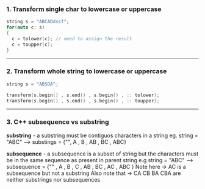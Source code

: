 ### 1. Transform single char to lowercase or uppercase

``` C++
string s = "ABCADdssf";
for(auto c: s)
{
  c = tolower(c); // need to assign the result 
  c = toupper(c);
}
```
---
### 2. Transform whole string to lowercase or uppercase
``` C++
string s = "ABSDA";

transform(s.begin() , s.end() , s.begin() , :: tolower);
transform(s.begin() , s.end() , s.begin() , :: toupper);
```
---
### 3. C++ subsequence vs substring

**substring** - a substring must be contiguos characters in a string
eg. string = "ABC"
--> substings = {"", A , B , AB , BC , ABC}

**subsequence** - a subsequence is a subset of string but the characters must be in the same sequence as present in parent string
e.g string = "ABC"
--> subsequence = {"" , A , B , C , AB , BC , AC , ABC }
Note here -> AC is a subsequence but not a substring
Also note that -> CA CB BA CBA are neither substrings nor subsequences

